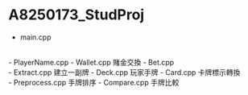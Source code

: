 # A8250173_StudProj

- main.cpp
<br />
- PlayerName.cpp
- Wallet.cpp      賭金交換
    - Bet.cpp
<br />    
- Extract.cpp     建立一副牌
- Deck.cpp        玩家手牌
- Card.cpp        卡牌標示轉換
<br />
- Preprocess.cpp  手牌排序
- Compare.cpp     手牌比較

    